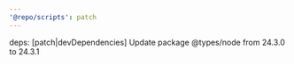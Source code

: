 ```yaml
---
'@repo/scripts': patch
---
```


deps: [patch|devDependencies] Update package @types/node from 24.3.0 to 24.3.1
